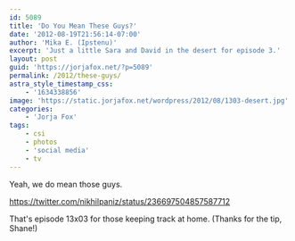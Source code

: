 ```yaml
---
id: 5089
title: 'Do You Mean These Guys?'
date: '2012-08-19T21:56:14-07:00'
author: 'Mika E. (Ipstenu)'
excerpt: 'Just a little Sara and David in the desert for episode 3.'
layout: post
guid: 'https://jorjafox.net/?p=5089'
permalink: /2012/these-guys/
astra_style_timestamp_css:
    - '1634338856'
image: 'https://static.jorjafox.net/wordpress/2012/08/1303-desert.jpg'
categories:
    - 'Jorja Fox'
tags:
    - csi
    - photos
    - 'social media'
    - tv
---
```


Yeah, we do mean those guys.

https://twitter.com/nikhilpaniz/status/236697504857587712

That's episode 13x03 for those keeping track at home. (Thanks for the tip, Shane!)